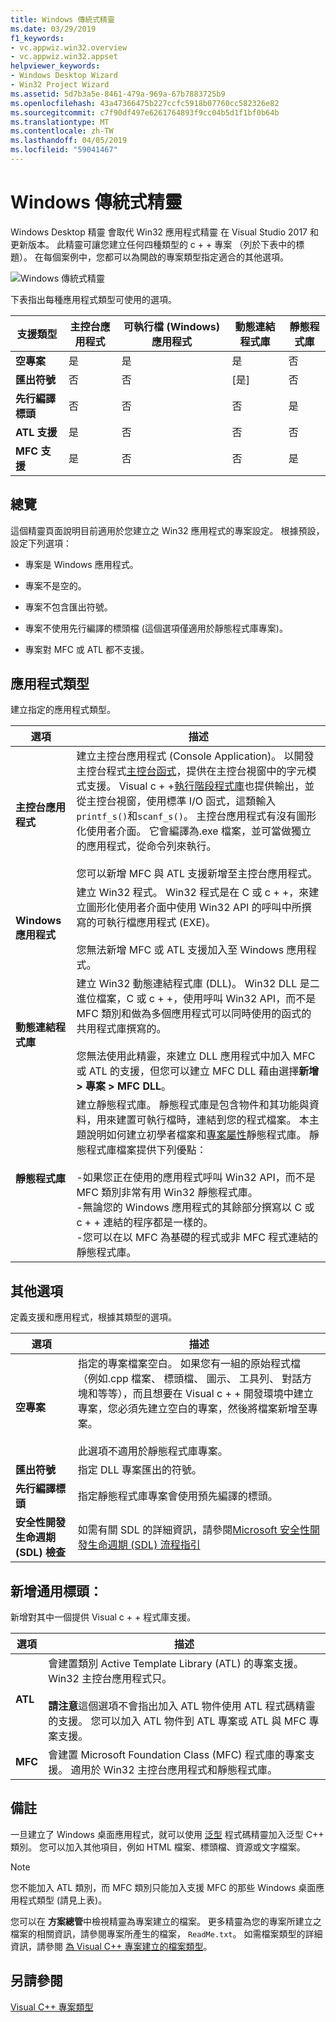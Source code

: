 ```yaml
---
title: Windows 傳統式精靈
ms.date: 03/29/2019
f1_keywords:
- vc.appwiz.win32.overview
- vc.appwiz.win32.appset
helpviewer_keywords:
- Windows Desktop Wizard
- Win32 Project Wizard
ms.assetid: 5d7b3a5e-8461-479a-969a-67b7883725b9
ms.openlocfilehash: 43a47366475b227ccfc5918b07760cc582326e82
ms.sourcegitcommit: c7f90df497e6261764893f9cc04b5d1f1bf0b64b
ms.translationtype: MT
ms.contentlocale: zh-TW
ms.lasthandoff: 04/05/2019
ms.locfileid: "59041467"
---
```

# <a name="windows-desktop-wizard"></a>Windows 傳統式精靈

Windows Desktop 精靈 會取代 Win32 應用程式精靈 在 Visual Studio 2017 和更新版本。 此精靈可讓您建立任何四種類型的 c + + 專案 （列於下表中的標題）。 在每個案例中，您都可以為開啟的專案類型指定適合的其他選項。 

   ![Windows 傳統式精靈](media/windows-desktop-wizard.png)

下表指出每種應用程式類型可使用的選項。

|支援類型|主控台應用程式|可執行檔 (Windows) 應用程式|動態連結程式庫|靜態程式庫|
|---------------------|-------------------------|----------------------------------------|---------------------------|--------------------|
|**空專案**|是|是|是|否|
|**匯出符號**|否|否|[是]|否|
|**先行編譯標頭**|否|否|否|是|
|**ATL 支援**|是|否|否|否|
|**MFC 支援**|是|否|否|是|

## <a name="overview"></a>總覽

這個精靈頁面說明目前適用於您建立之 Win32 應用程式的專案設定。 根據預設，設定下列選項：

- 專案是 Windows 應用程式。

- 專案不是空的。

- 專案不包含匯出符號。

- 專案不使用先行編譯的標頭檔 (這個選項僅適用於靜態程式庫專案)。

- 專案對 MFC 或 ATL 都不支援。

## <a name="application-type"></a>應用程式類型

建立指定的應用程式類型。

|選項|描述|
|------------|-----------------|
|**主控台應用程式**|建立主控台應用程式 (Console Application)。 以開發主控台程式[主控台函式](https://msdn.microsoft.com/library/ms813137.aspx)，提供在主控台視窗中的字元模式支援。 Visual c + +[執行階段程式庫](../c-runtime-library/c-run-time-library-reference.md)也提供輸出，並從主控台視窗，使用標準 I/O 函式，這類輸入`printf_s()`和`scanf_s()`。 主控台應用程式有沒有圖形化使用者介面。 它會編譯為.exe 檔案，並可當做獨立的應用程式，從命令列來執行。<br /><br /> 您可以新增 MFC 與 ATL 支援新增至主控台應用程式。|
|**Windows 應用程式**|建立 Win32 程式。 Win32 程式是在 C 或 c + +，來建立圖形化使用者介面中使用 Win32 API 的呼叫中所撰寫的可執行檔應用程式 (EXE)。<br /><br /> 您無法新增 MFC 或 ATL 支援加入至 Windows 應用程式。|
|**動態連結程式庫**|建立 Win32 動態連結程式庫 (DLL)。 Win32 DLL 是二進位檔案，C 或 c + +，使用呼叫 Win32 API，而不是 MFC 類別和做為多個應用程式可以同時使用的函式的共用程式庫撰寫的。<br /><br /> 您無法使用此精靈，來建立 DLL 應用程式中加入 MFC 或 ATL 的支援，但您可以建立 MFC DLL 藉由選擇**新增 > 專案 > MFC DLL**。|
|**靜態程式庫**|建立靜態程式庫。 靜態程式庫是包含物件和其功能與資料，用來建置可執行檔時，連結到您的程式檔案。 本主題說明如何建立初學者檔案和[專案屬性](../build/reference/property-pages-visual-cpp.md)靜態程式庫。 靜態程式庫檔案提供下列優點：<br /><br />-如果您正在使用的應用程式呼叫 Win32 API，而不是 MFC 類別非常有用 Win32 靜態程式庫。<br />-無論您的 Windows 應用程式的其餘部分撰寫以 C 或 c + + 連結的程序都是一樣的。<br />-您可以在以 MFC 為基礎的程式或非 MFC 程式連結的靜態程式庫。|

## <a name="additional-options"></a>其他選項

定義支援和應用程式，根據其類型的選項。

|選項|描述|
|------------|-----------------|
|**空專案**|指定的專案檔案空白。 如果您有一組的原始程式檔 （例如.cpp 檔案、 標頭檔、 圖示、 工具列、 對話方塊和等等），而且想要在 Visual c + + 開發環境中建立專案，您必須先建立空白的專案，然後將檔案新增至專案。<br /><br /> 此選項不適用於靜態程式庫專案。|
|**匯出符號**|指定 DLL 專案匯出的符號。|
|**先行編譯標頭**|指定靜態程式庫專案會使用預先編譯的標頭。|
|**安全性開發生命週期 (SDL) 檢查**|如需有關 SDL 的詳細資訊，請參閱[Microsoft 安全性開發生命週期 (SDL) 流程指引](../build/reference/sdl-enable-additional-security-checks.md)|

## <a name="add-common-headers-for"></a>新增通用標頭：

新增對其中一個提供 Visual c + + 程式庫支援。

|選項|描述|
|------------|-----------------|
|**ATL**|會建置類別 Active Template Library (ATL) 的專案支援。 Win32 主控台應用程式只。<br /><br /> **請注意**這個選項不會指出加入 ATL 物件使用 ATL 程式碼精靈的支援。 您可以加入 ATL 物件到 ATL 專案或 ATL 與 MFC 專案支援。|
|**MFC**|會建置 Microsoft Foundation Class (MFC) 程式庫的專案支援。 適用於 Win32 主控台應用程式和靜態程式庫。|

## <a name="remarks"></a>備註

一旦建立了 Windows 桌面應用程式，就可以使用 [泛型](../ide/generic-cpp-class-wizard.md) 程式碼精靈加入泛型 C++ 類別。 您可以加入其他項目，例如 HTML 檔案、標頭檔、資源或文字檔案。

> [!NOTE]
> 您不能加入 ATL 類別，而 MFC 類別只能加入支援 MFC 的那些 Windows 桌面應用程式類型 (請見上表)。

您可以在 **方案總管**中檢視精靈為專案建立的檔案。 更多精靈為您的專案所建立之檔案的相關資訊，請參閱專案所產生的檔案， `ReadMe.txt`。 如需檔案類型的詳細資訊，請參閱 [為 Visual C++ 專案建立的檔案類型](../build/reference/file-types-created-for-visual-cpp-projects.md)。

## <a name="see-also"></a>另請參閱

[Visual C++ 專案類型](../build/reference/visual-cpp-project-types.md)